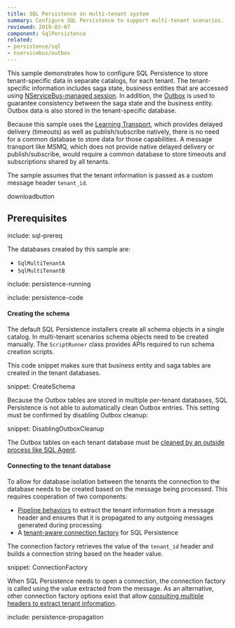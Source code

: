 ```yaml
---
title: SQL Persistence in multi-tenant system
summary: Configure SQL Persistence to support multi-tenant scenarios.
reviewed: 2019-03-07
component: SqlPersistence
related:
- persistence/sql
- nservicebus/outbox
---
```


This sample demonstrates how to configure SQL Persistence to store tenant-specific data in separate catalogs, for each tenant. The tenant-specific information includes saga state, business entities that are accessed using [NServiceBus-managed session](/persistence/sql/accessing-data.md). In addition, the [Outbox](/nservicebus/outbox/) is used to guarantee consistency between the saga state and the business entity. Outbox data is also stored in the tenant-specific database.

Because this sample uses the [Learning Transport](/transports/learning/), which provides delayed delivery (timeouts) as well as publish/subscribe natively, there is no need for a common database to store data for those capabilities. A message transport like MSMQ, which does not provide native delayed delivery or publish/subscribe, would require a common database to store timeouts and subscriptions shared by all tenants.

The sample assumes that the tenant information is passed as a custom message header `tenant_id`.

downloadbutton


## Prerequisites

include: sql-prereq

The databases created by this sample are:

 * `SqlMultiTenantA`
 * `SqlMultiTenantB`

include: persistence-running

include: persistence-code

#### Creating the schema

The default SQL Persistence installers create all schema objects in a single catalog. In multi-tenant scenarios schema objects need to be created manually. The `ScriptRunner` class provides APIs required to run schema creation scripts.

This code snippet makes sure that business entity and saga tables are created in the tenant databases.

snippet: CreateSchema

Because the Outbox tables are stored in multiple per-tenant databases, SQL Persistence is not able to automatically clean Outbox entries. This setting must be confirmed by disabling Outbox cleanup:

snippet: DisablingOutboxCleanup

The Outbox tables on each tenant database must be [cleaned by an outside process like SQL Agent](/persistence/sql/multi-tenant.md#disabling-outbox-cleanup).


#### Connecting to the tenant database

To allow for database isolation between the tenants the connection to the database needs to be created based on the message being processed. This requires cooperation of two components:

 * [Pipeline behaviors](/nservicebus/pipeline/manipulate-with-behaviors.md) to extract the tenant information from a message header and ensures that it is propagated to any outgoing messages generated during processing
 * A [tenant-aware connection factory](/persistence/sql/multi-tenant.md#specifying-connections-per-tenant) for SQL Persistence

The connection factory retrieves the value of the `tenant_id` header and builds a connection string based on the header value.

snippet: ConnectionFactory

When SQL Persistence needs to open a connection, the connection factory is called using the value extracted from the message. As an alternative, other connection factory options exist that allow [consulting multiple headers to extract tenant information](/persistence/sql/multi-tenant.md#specifying-connections-per-tenant).

include: persistence-propagation
